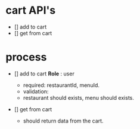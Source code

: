 # cart API's

- [] add to cart
- [] get from cart

# process

- [] add to cart
    **Role** : user
    - required: restaurantId, menuId.
    - validation:
    - restaurant should exists, menu should exists.

- [] get from cart
    - should return data from the cart.
